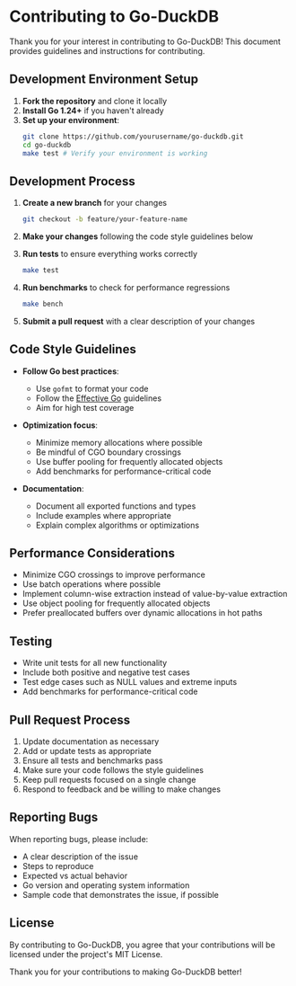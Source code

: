 # Contributing to Go-DuckDB

Thank you for your interest in contributing to Go-DuckDB! This document provides guidelines and instructions for contributing.

## Development Environment Setup

1. **Fork the repository** and clone it locally
2. **Install Go 1.24+** if you haven't already
3. **Set up your environment**:
   ```bash
   git clone https://github.com/yourusername/go-duckdb.git
   cd go-duckdb
   make test # Verify your environment is working
   ```

## Development Process

1. **Create a new branch** for your changes
   ```bash
   git checkout -b feature/your-feature-name
   ```

2. **Make your changes** following the code style guidelines below

3. **Run tests** to ensure everything works correctly
   ```bash
   make test
   ```

4. **Run benchmarks** to check for performance regressions
   ```bash
   make bench
   ```

5. **Submit a pull request** with a clear description of your changes

## Code Style Guidelines

- **Follow Go best practices**:
  - Use `gofmt` to format your code
  - Follow the [Effective Go](https://golang.org/doc/effective_go) guidelines
  - Aim for high test coverage

- **Optimization focus**:
  - Minimize memory allocations where possible
  - Be mindful of CGO boundary crossings
  - Use buffer pooling for frequently allocated objects
  - Add benchmarks for performance-critical code

- **Documentation**:
  - Document all exported functions and types
  - Include examples where appropriate
  - Explain complex algorithms or optimizations

## Performance Considerations

- Minimize CGO crossings to improve performance
- Use batch operations where possible
- Implement column-wise extraction instead of value-by-value extraction
- Use object pooling for frequently allocated objects
- Prefer preallocated buffers over dynamic allocations in hot paths

## Testing

- Write unit tests for all new functionality
- Include both positive and negative test cases
- Test edge cases such as NULL values and extreme inputs
- Add benchmarks for performance-critical code

## Pull Request Process

1. Update documentation as necessary
2. Add or update tests as appropriate
3. Ensure all tests and benchmarks pass
4. Make sure your code follows the style guidelines
5. Keep pull requests focused on a single change
6. Respond to feedback and be willing to make changes

## Reporting Bugs

When reporting bugs, please include:

- A clear description of the issue
- Steps to reproduce
- Expected vs actual behavior
- Go version and operating system information
- Sample code that demonstrates the issue, if possible

## License

By contributing to Go-DuckDB, you agree that your contributions will be licensed under the project's MIT License.

Thank you for your contributions to making Go-DuckDB better!